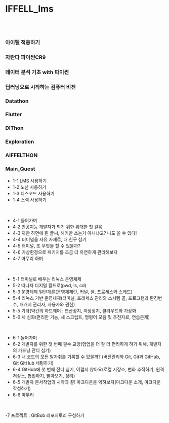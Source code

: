 # IFFELL_lms
<br><br>
### 아이펠 적응하기<br>
### 자란다 파이썬CR9<br>
### 데이터 분석 기초 with 파이썬<br>
### 딥러닝으로 시작하는 컴퓨터 비전<br>
### Datathon<br>
### Flutter<br>
### DlThon<br>
### Exploration<br>
### AIFFELTHON<br>
### Main_Quest


- 1-1 LMS 사용하기
- 1-2 노션 사용하기
- 1-3 디스코드 사용하기
- 1-4 스랙 사용하기
<br>

- 4-1 들어가며
- 4-2 인공지능 개발자가 되기 위한 위대한 첫 걸음
- 4-3 까만 하면에 흰 글씨, 해커만 쓰는거 아니냐고? 나도 쓸 수 있다!
- 4-4 터미널을 자유 자재로, 내 친구 삼기
- 4-5 터미널, 또 무엇을 할 수 있을까?
- 4-6 가상환경으로 패키지를 조금 더 유연하게 관리해보자
- 4-7 마무리 하며
<br>

- 5-1 터미널로 배우는 리눅스 운영체제
- 5-2 떠나자 디지털 월드로(pwd, ls, cd)
- 5-3 운영체제 일반개론(운영체제란, 커널, 셸, 프로세스와 스레드)
- 5-4 리눅스 기반 운영체제(터미널, 프레세스 관리와 스시템 콜, 프로그램과 환경변수, 패캐지 관리자, 사용자와 권한)
- 5-5 기타(약간의 하드웨어 : 연산장치, 저장장치, 클라우드와 가상화
- 5-6 셰 심화(편리한 기능, 셰 스크립트, 명령어 모음 및 추천자료, 연습문제)
<br>

- 6-1 들어가며
- 6-2 개발자를 위한 첫 번째 필수 교양(협업을 더 잘 더 편리하게 하기 위해, 개발자의 가드닝 잔디 심기)
- 6-3 내 코드의 모든 발자취를 기록할 수 있을까? (버전관리와 Git, Git과 GitHub, Git GitHub 세팅하기)
- 6-4 GitHub에 첫 번째 잔디 심기, 어렵지 않아요(로컬 저장소, 변화 추적하기, 원격 저장소, 협업하기, 받아오기, 정리)
- 6-5 개발자 문서작업의 시작과 끝! 마크다운을 익혀보자(마크다운 소개, 마크다운 작성하기)
- 6-6 마무리
<br>

-7 프로젝트 : GitBub 레포지토리 구성하기 
